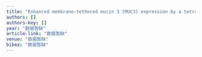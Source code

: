 ```yaml
---
title: "Enhanced membrane-tethered mucin 3 (MUC3) expression by a tetrameric branched peptide with a conserved TFLK motif inhibits bacteria adherence"
authors: []
authors-key: []
year: "数据暂缺"
article-link: "数据暂缺"
venue: "数据暂缺"
bibex: "数据暂缺"
---
```

